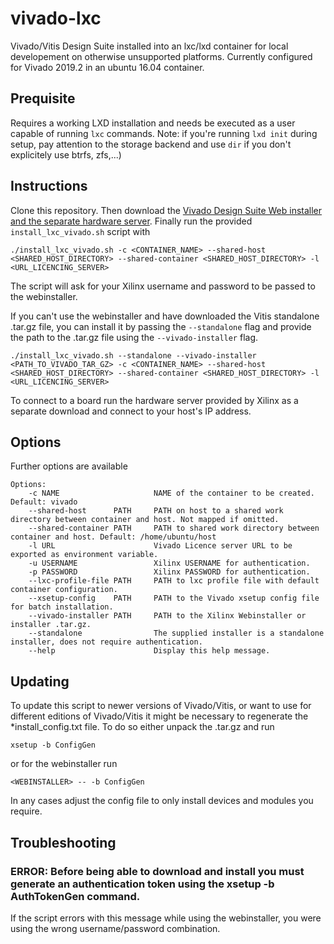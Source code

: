 # vivado-lxc

Vivado/Vitis Design Suite installed into an lxc/lxd container for local developement on otherwise unsupported platforms. Currently configured for Vivado 2019.2 in an ubuntu 16.04 container.

## Prequisite
Requires a working LXD installation and needs be executed as a user capable of running `lxc` commands. 
Note: if you're running `lxd init` during setup, pay attention to the storage backend and use `dir` if you don't explicitely use btrfs, zfs,...)


## Instructions
Clone this repository.
Then download the [Vivado Design Suite Web installer and the separate hardware server](https://www.xilinx.com/support/download.html).
Finally run the provided `install_lxc_vivado.sh` script with 
```
./install_lxc_vivado.sh -c <CONTAINER_NAME> --shared-host <SHARED_HOST_DIRECTORY> --shared-container <SHARED_HOST_DIRECTORY> -l <URL_LICENCING_SERVER>
```

The script will ask for your Xilinx username and password to be passed to the webinstaller.


If you can't use the webinstaller and have downloaded the Vitis standalone .tar.gz file, you can install it by passing the `--standalone` flag and provide the path to the .tar.gz file using the `--vivado-installer` flag.
```
./install_lxc_vivado.sh --standalone --vivado-installer <PATH_TO_VIVADO_TAR_GZ> -c <CONTAINER_NAME> --shared-host <SHARED_HOST_DIRECTORY> --shared-container <SHARED_HOST_DIRECTORY> -l <URL_LICENCING_SERVER>
```

To connect to a board run the hardware server provided by Xilinx as a separate download and connect to your host's IP address.

## Options
Further options are available

```
Options:
    -c NAME                     NAME of the container to be created. Default: vivado
    --shared-host      PATH     PATH on host to a shared work directory between container and host. Not mapped if omitted.
    --shared-container PATH     PATH to shared work directory between container and host. Default: /home/ubuntu/host
    -l URL                      Vivado Licence server URL to be exported as environment variable.
    -u USERNAME                 Xilinx USERNAME for authentication.
    -p PASSWORD                 Xilinx PASSWORD for authentication.
    --lxc-profile-file PATH     PATH to lxc profile file with default container configuration.
    --xsetup-config    PATH     PATH to the Vivado xsetup config file for batch installation.
    --vivado-installer PATH     PATH to the Xilinx Webinstaller or installer .tar.gz.
    --standalone                The supplied installer is a standalone installer, does not require authentication.
    --help                      Display this help message.
```

## Updating
To update this script to newer versions of Vivado/Vitis, or want to use for different editions of Vivado/Vitis it might be necessary to regenerate the *install_config.txt file. To do so either unpack the .tar.gz and run
``` 
xsetup -b ConfigGen
``` 

or for the webinstaller run

```
<WEBINSTALLER> -- -b ConfigGen
``` 

In any cases adjust the config file to only install devices and modules you require.

## Troubleshooting

### ERROR: Before being able to download and install you must generate an authentication token using the xsetup -b AuthTokenGen command.
If the script errors with this message while using the webinstaller, you were using the wrong username/password combination.